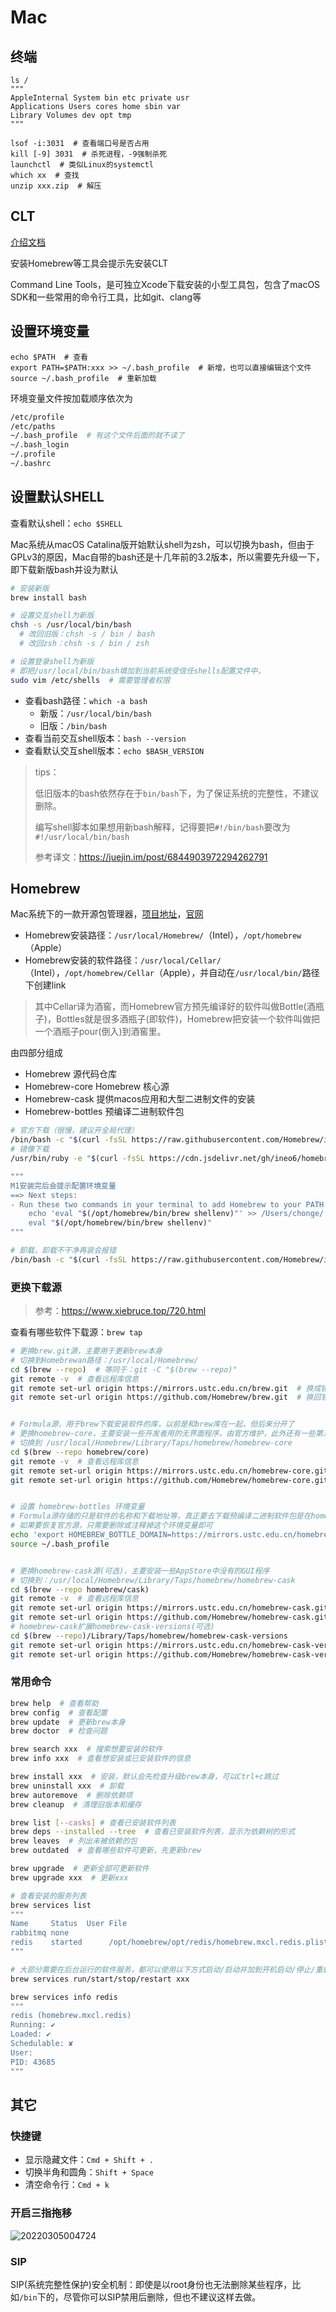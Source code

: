 # Mac

## 终端

```shell
ls /
"""
AppleInternal System bin etc private usr
Applications Users cores home sbin var
Library Volumes dev opt tmp
"""

lsof -i:3031  # 查看端口号是否占用
kill [-9] 3031  # 杀死进程，-9强制杀死
launchctl  # 类似Linux的systemctl
which xx  # 查找
unzip xxx.zip  # 解压
```

## CLT

[介绍文档](https://developer.apple.com/library/archive/technotes/tn2339/_index.html)

安装Homebrew等工具会提示先安装CLT

Command Line Tools，是可独立Xcode下载安装的小型工具包，包含了macOS SDK和一些常用的命令行工具，比如git、clang等

## 设置环境变量

```shell
echo $PATH  # 查看
export PATH=$PATH:xxx >> ~/.bash_profile  # 新增，也可以直接编辑这个文件
source ~/.bash_profile  # 重新加载
```

环境变量文件按加载顺序依次为

```bash
/etc/profile
/etc/paths
~/.bash_profile  # 有这个文件后面的就不读了
~/.bash_login
~/.profile
~/.bashrc
```

## 设置默认SHELL

查看默认shell：`echo $SHELL`

Mac系统从macOS Catalina版开始默认shell为zsh，可以切换为bash，但由于GPLv3的原因，Mac自带的bash还是十几年前的3.2版本，所以需要先升级一下，即下载新版bash并设为默认

```bash
# 安装新版
brew install bash

# 设置交互shell为新版
chsh -s /usr/local/bin/bash
  # 改回旧版：chsh -s / bin / bash
  # 改回zsh：chsh -s / bin / zsh

# 设置登录shell为新版
# 即把/usr/local/bin/bash填加到当前系统受信任shells配置文件中，
sudo vim /etc/shells  # 需要管理者权限
```

- 查看bash路径：`which -a bash`
  - 新版：`/usr/local/bin/bash`
  - 旧版：`/bin/bash`
- 查看当前交互shell版本：`bash --version`
- 查看默认交互shell版本：`echo $BASH_VERSION`

> tips：
>
> 低旧版本的bash依然存在于`bin/bash`下，为了保证系统的完整性，不建议删除。
>
> 编写shell脚本如果想用新bash解释，记得要把`#!/bin/bash`要改为`#!/usr/local/bin/bash`
>
> 参考译文：<https://juejin.im/post/6844903972294262791>

## Homebrew

Mac系统下的一款开源包管理器，[项目地址](https://github.com/Homebrew)，[官网](https://brew.sh)

- Homebrew安装路径：`/usr/local/Homebrew/`（Intel），`/opt/homebrew`（Apple）
- Homebrew安装的软件路径：`/usr/local/Cellar/`（Intel），`/opt/homebrew/Cellar`（Apple），并自动在`/usr/local/bin/`路径下创建link

> 其中Cellar译为酒窖，而Homebrew官方预先编译好的软件叫做Bottle(酒瓶子)，Bottles就是很多酒瓶子(即软件)，Homebrew把安装一个软件叫做把一个酒瓶子pour(倒入)到酒窖里。

由四部分组成

- Homebrew 源代码仓库
- Homebrew-core Homebrew 核心源
- Homebrew-cask 提供macos应用和大型二进制文件的安装
- Homebrew-bottles 预编译二进制软件包

```bash
# 官方下载（很慢，建议开全局代理）
/bin/bash -c "$(curl -fsSL https://raw.githubusercontent.com/Homebrew/install/master/install.sh)"
# 镜像下载
/usr/bin/ruby -e "$(curl -fsSL https://cdn.jsdelivr.net/gh/ineo6/homebrew-install/install)"

"""
M1安装完后会提示配置环境变量
==> Next steps:
- Run these two commands in your terminal to add Homebrew to your PATH:
    echo 'eval "$(/opt/homebrew/bin/brew shellenv)"' >> /Users/chonge/.bash_profile
    eval "$(/opt/homebrew/bin/brew shellenv)"
"""

# 卸载，卸载不干净再装会报错
/bin/bash -c "$(curl -fsSL https://raw.githubusercontent.com/Homebrew/install/HEAD/uninstall.sh)"
```

### 更换下载源

> 参考：<https://www.xiebruce.top/720.html>

查看有哪些软件下载源：`brew tap`

```bash
# 更换brew.git源，主要用于更新brew本身
# 切换到Homebrewan路径：/usr/local/Homebrew/
cd $(brew --repo)  # 等同于：git -C "$(brew --repo)"
git remote -v  # 查看远程库信息
git remote set-url origin https://mirrors.ustc.edu.cn/brew.git  # 换成镜像源
git remote set-url origin https://github.com/Homebrew/brew.git  # 换回官方源


# Formula源，用于brew下载安装软件的库，以前是和brew库在一起，但后来分开了
# 更换homebrew-core，主要安装一些开发者用的无界面程序，由官方维护，此外还有一些第三方维护的库
# 切换到 /usr/local/Homebrew/Library/Taps/homebrew/homebrew-core
cd $(brew --repo homebrew/core)
git remote -v  # 查看远程库信息
git remote set-url origin https://mirrors.ustc.edu.cn/homebrew-core.git  # 换成镜像源
git remote set-url origin https://github.com/Homebrew/homebrew-core.git  # 换回官方源


# 设置 homebrew-bottles 环境变量
# Formula源存储的只是软件的名称和下载地址等，真正要去下载预编译二进制软件包是在homebrew-bottles源
# 如果要恢复官方源，只需要删除或注释掉这个环境变量即可
echo 'export HOMEBREW_BOTTLE_DOMAIN=https://mirrors.ustc.edu.cn/homebrew-bottles' >> ~/.bash_profile
source ~/.bash_profile


# 更换homebrew-cask源(可选)，主要安装一些AppStore中没有的GUI程序
# 切换到：/usr/local/Homebrew/Library/Taps/homebrew/homebrew-cask
cd $(brew --repo homebrew/cask)
git remote -v  # 查看远程库信息
git remote set-url origin https://mirrors.ustc.edu.cn/homebrew-cask.git  # 换成镜像源
git remote set-url origin https://github.com/Homebrew/homebrew-cask.git  # 换回官方源
# homebrew-cask扩展homebrew-cask-versions(可选)
cd $(brew --repo)/Library/Taps/homebrew/homebrew-cask-versions
git remote set-url origin https://mirrors.ustc.edu.cn/homebrew-cask-versions.git  # 换成镜像源
git remote set-url origin https://github.com/Homebrew/homebrew-cask-versions.git  # 换回官方源
```

### 常用命令

```bash
brew help  # 查看帮助
brew config  # 查看配置
brew update  # 更新brew本身
brew doctor  # 检查问题
```

```bash
brew search xxx  # 搜索想要安装的软件
brew info xxx  # 查看想安装或已安装软件的信息

brew install xxx  # 安装，默认会先检查升级brew本身，可以Ctrl+c跳过
brew uninstall xxx  # 卸载
brew autoremove  # 删除依赖项
brew cleanup  # 清理旧版本和缓存

brew list [--casks] # 查看已安装软件列表
brew deps --installed --tree  # 查看已安装软件列表，显示为依赖树的形式
brew leaves  # 列出未被依赖的包
brew outdated  # 查看哪些软件可更新，先更新brew

brew upgrade  # 更新全部可更新软件
brew upgrade xxx  # 更新xxx
```

```bash
# 查看安装的服务列表
brew services list
"""
Name     Status  User File
rabbitmq none         
redis    started      /opt/homebrew/opt/redis/homebrew.mxcl.redis.plist
"""

# 大部分需要在后台运行的软件服务，都可以使用以下方式启动/启动并加到开机启动/停止/重启
brew services run/start/stop/restart xxx

brew services info redis
"""
redis (homebrew.mxcl.redis)
Running: ✔
Loaded: ✔
Schedulable: ✘
User: 
PID: 43685
"""
```

## 其它

### 快捷键

- 显示隐藏文件：`Cmd + Shift + .`
- 切换半角和圆角：`Shift + Space`
- 清空命令行：`Cmd + k`

### 开启三指拖移

![20220305004724](http://image.zuoright.com/20220305004724.png)

### SIP

SIP(系统完整性保护)安全机制：即使是以root身份也无法删除某些程序，比如`/bin`下的，尽管你可以SIP禁用后删除，但也不建议这样去做。
